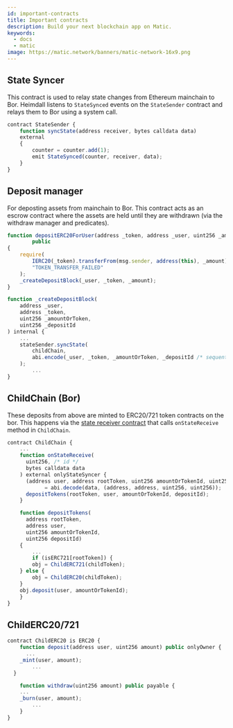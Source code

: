 ```yaml
---
id: important-contracts
title: Important contracts
description: Build your next blockchain app on Matic.
keywords:
  - docs
  - matic
image: https://matic.network/banners/matic-network-16x9.png 
---
```

## State Syncer

This contract is used to relay state changes from Ethereum mainchain to Bor. Heimdall listens to `StateSynced` events on the `StateSender` contract and relays them to Bor using a system call.

```jsx
contract StateSender {
	function syncState(address receiver, bytes calldata data)
    external
	{
	    counter = counter.add(1);
	    emit StateSynced(counter, receiver, data);
	}
}
```

## Deposit manager

For deposting assets from mainchain to Bor. This contract acts as an escrow contract where the assets are held until they are withdrawn (via the withdraw manager and predicates).

```jsx
function depositERC20ForUser(address _token, address _user, uint256 _amount)
		public
{
    require(
        IERC20(_token).transferFrom(msg.sender, address(this), _amount),
        "TOKEN_TRANSFER_FAILED"
    );
    _createDepositBlock(_user, _token, _amount);
}

function _createDepositBlock(
    address _user,
    address _token,
    uint256 _amountOrToken,
    uint256 _depositId
) internal {
    ...
    stateSender.syncState(
        childChain,
        abi.encode(_user, _token, _amountOrToken, _depositId /* sequential ID */)
    );
		...
}
```

## ChildChain (Bor)

These deposits from above are minted to ERC20/721 token contracts on the bor. This happens via the [state receiver contract](https://www.notion.so/maticnetwork/Bor-Overview-c8bdb110cd4d4090a7e1589ac1006bab#aa94e6a9373943068b93d2c0e7f3d2e6) that calls `onStateReceive` method in `ChildChain`.

```jsx
contract ChildChain {
	...
	function onStateReceive(
	  uint256, /* id */
	  bytes calldata data
	) external onlyStateSyncer {
	  (address user, address rootToken, uint256 amountOrTokenId, uint256 depositId)
			= abi.decode(data, (address, address, uint256, uint256));
	  depositTokens(rootToken, user, amountOrTokenId, depositId);
	}

	function depositTokens(
	  address rootToken,
	  address user,
	  uint256 amountOrTokenId,
	  uint256 depositId)
	{
		...
		if (isERC721[rootToken]) {
        obj = ChildERC721(childToken);
    } else {
        obj = ChildERC20(childToken);
    }
    obj.deposit(user, amountOrTokenId);	
	}
}
```

## ChildERC20/721

```jsx
contract ChildERC20 is ERC20 {
	function deposit(address user, uint256 amount) public onlyOwner {
	  ...
    _mint(user, amount);
		...
  }

	function withdraw(uint256 amount) public payable {
    ...
    _burn(user, amount);
		...
	}
}
```
<!-- 
## Withdraw Manager (WIP) -->